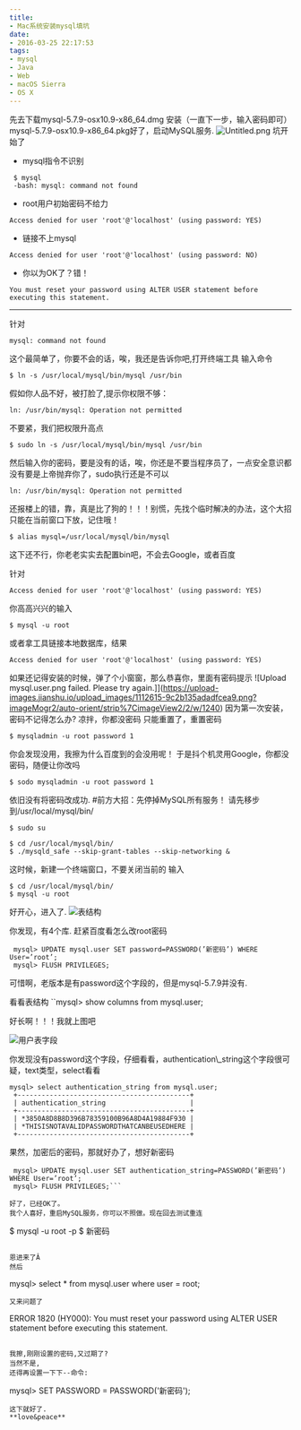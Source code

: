```yaml
---
title:
- Mac系统安装mysql填坑
date:
- 2016-03-25 22:17:53
tags:
- mysql
- Java
- Web
- macOS Sierra
- OS X
---
```

先去下载mysql-5.7.9-osx10.9-x86\_64.dmg
安装（一直下一步，输入密码即可）mysql-5.7.9-osx10.9-x86\_64.pkg好了，启动MySQL服务.
![Untitled.png](https://upload-images.jianshu.io/upload_images/1112615-e1162b756dc419ad.png?imageMogr2/auto-orient/strip%7CimageView2/2/w/1240)
坑开始了
+ mysql指令不识别
```
 $ mysql
 -bash: mysql: command not found
```
+ root用户初始密码不给力
```
Access denied for user 'root'@'localhost' (using password: YES)
```
+ 链接不上mysql
```
Access denied for user 'root'@'localhost' (using password: NO)
```

+ 你以为OK了？错！
```
You must reset your password using ALTER USER statement before executing this statement.
```

----
<!-- more -->

针对
```
mysql: command not found
```
这个最简单了，你要不会的话，唉，我还是告诉你吧,打开终端工具
输入命令
```
$ ln -s /usr/local/mysql/bin/mysql /usr/bin
```
假如你人品不好，被打脸了,提示你权限不够：
```
ln: /usr/bin/mysql: Operation not permitted
```
不要紧，我们把权限升高点
```
$ sudo ln -s /usr/local/mysql/bin/mysql /usr/bin
```
然后输入你的密码，要是没有的话，唉，你还是不要当程序员了，一点安全意识都没有要是上帝抛弃你了，sudo执行还是不可以
```
ln: /usr/bin/mysql: Operation not permitted
```
还报楼上的错，靠，真是比了狗的！！！别慌，先找个临时解决的办法，这个大招只能在当前窗口下放，记住哦！
```
$ alias mysql=/usr/local/mysql/bin/mysql
```
这下还不行，你老老实实去配置bin吧，不会去Google，或者百度

针对
```
Access denied for user 'root'@'localhost' (using password: YES)
```

你高高兴兴的输入
```
$ mysql -u root
```
或者拿工具链接本地数据库，结果
```
Access denied for user 'root'@'localhost' (using password: YES)
```
如果还记得安装的时候，弹了个小窗窗，那么恭喜你，里面有密码提示
![Upload mysql.user.png failed. Please try again.]](https://upload-images.jianshu.io/upload_images/1112615-9c2b135adadfcea9.png?imageMogr2/auto-orient/strip%7CimageView2/2/w/1240)
因为第一次安装，密码不记得怎么办?
凉拌，你都没密码
只能重置了，重置密码
```
$ mysqladmin -u root password 1
```
你会发现没用，我擦为什么百度到的会没用呢！
于是抖个机灵用Google，你都没密码，随便让你改吗
```
$ sodo mysqladmin -u root password 1
```
依旧没有将密码改成功.
#前方大招：先停掉MySQL所有服务！
请先移步到/usr/local/mysql/bin/

```
$ sudo su
```
```
$ cd /usr/local/mysql/bin/
$ ./mysqld_safe --skip-grant-tables --skip-networking &
```

这时候，新建一个终端窗口，不要关闭当前的
输入
```
$ cd /usr/local/mysql/bin/
$ mysql -u root
```

好开心，进入了.
![表结构](https://upload-images.jianshu.io/upload_images/1112615-21edde00b0a08a75.png?imageMogr2/auto-orient/strip%7CimageView2/2/w/1240)

你发现，有4个库.
赶紧百度看怎么改root密码
```
 mysql> UPDATE mysql.user SET password=PASSWORD(’新密码’) WHERE User=’root’;
 mysql> FLUSH PRIVILEGES;
```

可惜啊，老版本是有password这个字段的，但是mysql-5.7.9并没有.

看看表结构
``mysql> show columns from mysql.user;

好长啊！！！我就上图吧

![用户表字段](https://upload-images.jianshu.io/upload_images/1112615-49ef55704b144fcf.png?imageMogr2/auto-orient/strip%7CimageView2/2/w/1240)

你发现没有password这个字段，仔细看看，authentication\\_string这个字段很可疑，text类型，select看看
```
mysql> select authentication_string from mysql.user;
 +-------------------------------------------+
 | authentication_string                     |
 +-------------------------------------------+
 | *3850A8D8B8D396B78359100B96A8D4A19884F930 |
 | *THISISNOTAVALIDPASSWORDTHATCANBEUSEDHERE |
 +-------------------------------------------+
```

果然，加密后的密码，那就好办了，想好新密码
```
 mysql> UPDATE mysql.user SET authentication_string=PASSWORD(’新密码’) WHERE User=’root’;
 mysql> FLUSH PRIVILEGES;```

好了，已经OK了。
我个人喜好，重启MySQL服务，你可以不照做。现在回去测试重连

```
$ mysql -u root -p
$ 新密码
```

恩进来了Â
然后
```
 mysql> select * from mysql.user where user = root;
```
又来问题了
```
ERROR 1820 (HY000): You must reset your password using ALTER USER statement before executing this statement.
```

我擦,刚刚设置的密码,又过期了?
当然不是,
还得再设置一下下--命令:
```
mysql> SET PASSWORD = PASSWORD('新密码');
```
这下就好了.
**love&peace**
